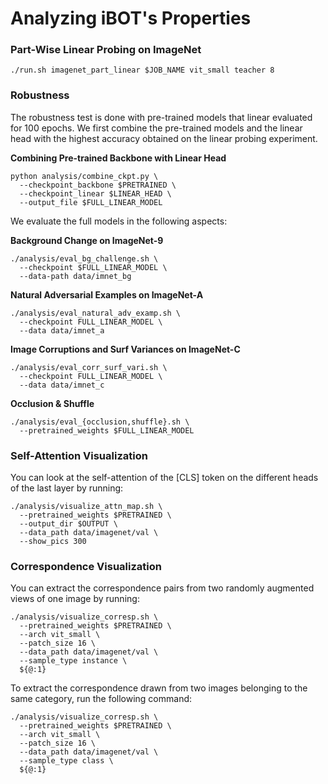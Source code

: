 # Analyzing iBOT's Properties

### Part-Wise Linear Probing on ImageNet
```
./run.sh imagenet_part_linear $JOB_NAME vit_small teacher 8
```

### Robustness

The robustness test is done with pre-trained models that linear evaluated for 100 epochs. We first combine the pre-trained models and the linear head with the highest accuracy obtained on the linear probing experiment.

**Combining Pre-trained Backbone with Linear Head** 
```
python analysis/combine_ckpt.py \
  --checkpoint_backbone $PRETRAINED \
  --checkpoint_linear $LINEAR_HEAD \
  --output_file $FULL_LINEAR_MODEL
```

We evaluate the full models in the following aspects:

**Background Change on ImageNet-9** 
```
./analysis/eval_bg_challenge.sh \
  --checkpoint $FULL_LINEAR_MODEL \
  --data-path data/imnet_bg
```

**Natural Adversarial Examples on ImageNet-A** 
```
./analysis/eval_natural_adv_examp.sh \
  --checkpoint FULL_LINEAR_MODEL \
  --data data/imnet_a
```

**Image Corruptions and Surf Variances on ImageNet-C** 
```
./analysis/eval_corr_surf_vari.sh \
  --checkpoint FULL_LINEAR_MODEL \
  --data data/imnet_c
```

**Occlusion & Shuffle** 
```
./analysis/eval_{occlusion,shuffle}.sh \
  --pretrained_weights $FULL_LINEAR_MODEL
```

### Self-Attention Visualization
You can look at the self-attention of the [CLS] token on the different heads of the last layer by running:
```
./analysis/visualize_attn_map.sh \
  --pretrained_weights $PRETRAINED \
  --output_dir $OUTPUT \
  --data_path data/imagenet/val \
  --show_pics 300
```

### Correspondence Visualization

You can extract the correspondence pairs from two randomly augmented views of one image by running:
```
./analysis/visualize_corresp.sh \
  --pretrained_weights $PRETRAINED \
  --arch vit_small \
  --patch_size 16 \
  --data_path data/imagenet/val \
  --sample_type instance \
  ${@:1}
```

To extract the correspondence drawn from two images belonging to the same category, run the following command:
```
./analysis/visualize_corresp.sh \
  --pretrained_weights $PRETRAINED \
  --arch vit_small \
  --patch_size 16 \
  --data_path data/imagenet/val \
  --sample_type class \
  ${@:1}
```